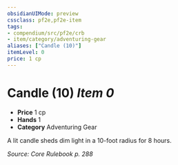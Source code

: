 ```yaml
---
obsidianUIMode: preview
cssclass: pf2e,pf2e-item
tags:
- compendium/src/pf2e/crb
- item/category/adventuring-gear
aliases: ["Candle (10)"]
itemLevel: 0
price: 1 cp
---
```

# Candle (10) *Item 0*  

- **Price** 1 cp
- **Hands** 1
- **Category** Adventuring Gear

A lit candle sheds dim light in a 10-foot radius for 8 hours.

*Source: Core Rulebook p. 288*